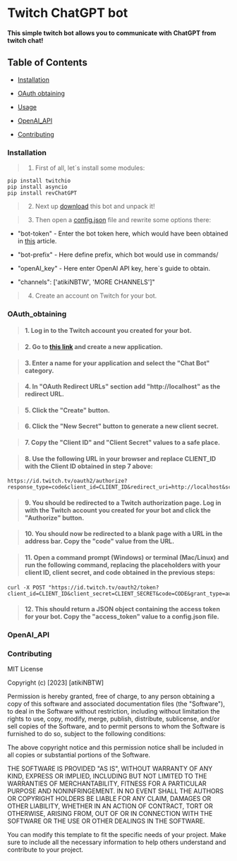 # Twitch ChatGPT bot

#### This simple twitch bot allows you to communicate with ChatGPT from twitch chat!

## Table of Contents
    
   + [Installation](#Installation)
   * [OAuth obtaining](#OAuth_obtaining)
   - [Usage](#Contributing)
   + [OpenAI_API](#OpenAI_API)
   * [Contributing](#Contributing)

### Installation

> 1. First of all, let\`s install some modules:
```
pip install twitchio
pip install asyncio
pip install revChatGPT
```
> 2. Next up [download](https://github.com/atikiNBTW/twitch-chatgpt-bot/archive/refs/heads/main.zip) this bot and unpack it!

> 3. Then open a [config.json](/config.json) file and rewrite some options there:
+ "bot-token" - Enter the bot token here, which would have been obtained in [this](#OAuth_obtaining) article.
* "bot-prefix" - Here define prefix, which bot would use in commands/
- "openAI_key" - Here enter OpenAI API key, here\`s guide to obtain.
+ "channels": ['atikiNBTW', 'MORE CHANNELS']"

> 4. Create an account on Twitch for your bot.

### OAuth_obtaining

> #### 1. Log in to the Twitch account you created for your bot.

> #### 2. Go to [this link](https://dev.twitch.tv/console/apps/create) and create a new application.

> #### 3. Enter a name for your application and select the "Chat Bot" category.

> #### 4. In "OAuth Redirect URLs" section add "http://localhost" as the redirect URL.

> #### 5. Click the "Create" button.

> #### 6. Click the "New Secret" button to generate a new client secret.

> #### 7. Copy the "Client ID" and "Client Secret" values to a safe place.

> #### 8. Use the following URL in your browser and replace CLIENT_ID with the Client ID obtained in step 7 above:
```
https://id.twitch.tv/oauth2/authorize?response_type=code&client_id=CLIENT_ID&redirect_uri=http://localhost&scope=chat:read+chat:edit
```

> #### 9. You should be redirected to a Twitch authorization page. Log in with the Twitch account you created for your bot and click the "Authorize" button.

> #### 10. You should now be redirected to a blank page with a URL in the address bar. Copy the "code" value from the URL.

> #### 11. Open a command prompt (Windows) or terminal (Mac/Linux) and run the following command, replacing the placeholders with your client ID, client secret, and code obtained in the previous steps: 
```
curl -X POST "https://id.twitch.tv/oauth2/token?client_id=CLIENT_ID&client_secret=CLIENT_SECRET&code=CODE&grant_type=authorization_code&redirect_uri=http://localhost"
```
> #### 12. This should return a JSON object containing the access token for your bot. Copy the "access_token" value to a config.json file.

### OpenAI_API

### Contributing

MIT License

Copyright (c) [2023] [atikiNBTW]

Permission is hereby granted, free of charge, to any person obtaining a copy
of this software and associated documentation files (the "Software"), to deal
in the Software without restriction, including without limitation the rights
to use, copy, modify, merge, publish, distribute, sublicense, and/or sell
copies of the Software, and to permit persons to whom the Software is
furnished to do so, subject to the following conditions:

The above copyright notice and this permission notice shall be included in
all copies or substantial portions of the Software.

THE SOFTWARE IS PROVIDED "AS IS", WITHOUT WARRANTY OF ANY KIND, EXPRESS OR
IMPLIED, INCLUDING BUT NOT LIMITED TO THE WARRANTIES OF MERCHANTABILITY,
FITNESS FOR A PARTICULAR PURPOSE AND NONINFRINGEMENT. IN NO EVENT SHALL THE
AUTHORS OR COPYRIGHT HOLDERS BE LIABLE FOR ANY CLAIM, DAMAGES OR OTHER
LIABILITY, WHETHER IN AN ACTION OF CONTRACT, TORT OR OTHERWISE, ARISING FROM,
OUT OF OR IN CONNECTION WITH THE SOFTWARE OR THE USE OR OTHER DEALINGS IN
THE SOFTWARE.

You can modify this template to fit the specific needs of your project. Make sure to include all the necessary information to help others understand and contribute to your project.
